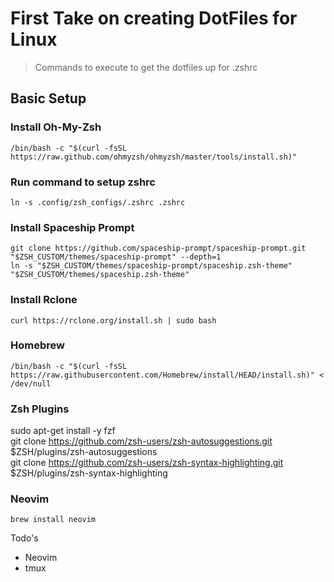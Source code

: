 # First Take on creating DotFiles for Linux

>
> Commands to execute to get the dotfiles up for .zshrc
>

## Basic Setup

### Install Oh-My-Zsh

```shell
/bin/bash -c "$(curl -fsSL https://raw.github.com/ohmyzsh/ohmyzsh/master/tools/install.sh)"
```

### Run command to setup zshrc

```shell
ln -s .config/zsh_configs/.zshrc .zshrc
```

### Install Spaceship Prompt

```shell
git clone https://github.com/spaceship-prompt/spaceship-prompt.git "$ZSH_CUSTOM/themes/spaceship-prompt" --depth=1
ln -s "$ZSH_CUSTOM/themes/spaceship-prompt/spaceship.zsh-theme" "$ZSH_CUSTOM/themes/spaceship.zsh-theme"
```

### Install Rclone

```shell
curl https://rclone.org/install.sh | sudo bash
```

### Homebrew

```shell
/bin/bash -c "$(curl -fsSL https://raw.githubusercontent.com/Homebrew/install/HEAD/install.sh)" < /dev/null
```

### Zsh Plugins

sudo apt-get install -y fzf  
git clone <https://github.com/zsh-users/zsh-autosuggestions.git> $ZSH/plugins/zsh-autosuggestions  
git clone <https://github.com/zsh-users/zsh-syntax-highlighting.git> $ZSH/plugins/zsh-syntax-highlighting

### Neovim

```shell
brew install neovim
```

Todo's

- Neovim
- tmux